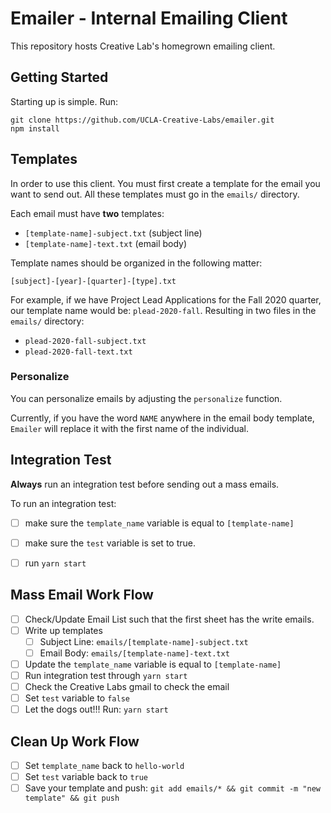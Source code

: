# Emailer - Internal Emailing Client

This repository hosts Creative Lab's homegrown emailing client.

## Getting Started

Starting up is simple. Run:

```
git clone https://github.com/UCLA-Creative-Labs/emailer.git
npm install
```

## Templates

In order to use this client. You must first create a template for the
email you want to send out. All these templates must go in the `emails/`
directory.

Each email must have **two** templates:
- `[template-name]-subject.txt` (subject line)
- `[template-name]-text.txt` (email body)

Template names should be organized in the following matter:

```
[subject]-[year]-[quarter]-[type].txt
```

For example, if we have Project Lead Applications for the Fall 2020 quarter,
our template name would be: `plead-2020-fall`. Resulting in two files in the
`emails/` directory:
- `plead-2020-fall-subject.txt`
- `plead-2020-fall-text.txt`

### Personalize

You can personalize emails by adjusting the `personalize` function.

Currently, if you have the word `NAME` anywhere in the email body template,
`Emailer` will replace it with the first name of the individual.

## Integration Test

**Always** run an integration test before sending out a mass emails.

To run an integration test:
- [ ] make sure the `template_name` variable is equal to `[template-name]`
- [ ] make sure the `test` variable is set to true.
- [ ] run `yarn start`


## Mass Email Work Flow

- [ ] Check/Update Email List such that the first sheet has the write emails.
- [ ] Write up templates
  - [ ] Subject Line: `emails/[template-name]-subject.txt`
  - [ ] Email Body: `emails/[template-name]-text.txt`
- [ ] Update the `template_name` variable is equal to `[template-name]`
- [ ] Run integration test through `yarn start`
- [ ] Check the Creative Labs gmail to check the email
- [ ] Set `test` variable to `false`
- [ ] Let the dogs out!!! Run: `yarn start`

## Clean Up Work Flow
- [ ] Set `template_name` back to `hello-world`
- [ ] Set `test` variable back to `true`
- [ ] Save your template and push:
`git add emails/* && git commit -m "new template" && git push`